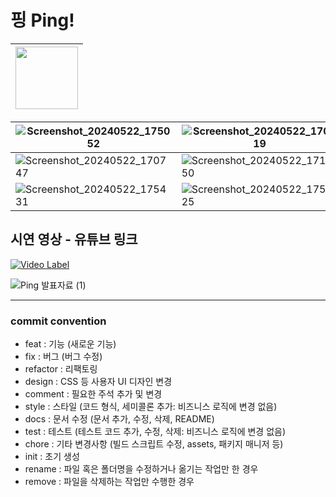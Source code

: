 # 핑 Ping!
| <img src="https://github.com/kimmandoo/Ping/assets/46841652/22f526f5-5047-4028-af6c-00df69ee422c" width="100" height="100"> |
| - |

| ![Screenshot_20240522_175052](https://github.com/kimmandoo/Ping/assets/46841652/7c7fbd6b-a6ce-40e9-b7b0-2ae7516c6c4b)|![Screenshot_20240522_170719](https://github.com/kimmandoo/Ping/assets/46841652/04ed6244-f368-494e-8e52-d53af0777126) |![Screenshot_20240520_084339](https://github.com/kimmandoo/Ping/assets/46841652/a9f42c03-4581-4131-b646-be8fa1e5131c)|
|- | -| -|
|![Screenshot_20240522_170747](https://github.com/kimmandoo/Ping/assets/46841652/a194e58c-1142-48f4-b510-a444b71ea8e6)|![Screenshot_20240522_171850](https://github.com/kimmandoo/Ping/assets/46841652/06e7f4a7-4aba-4d3c-8da5-a0f28dc0143a)| ![Screenshot_20240522_175128](https://github.com/kimmandoo/Ping/assets/46841652/8fc0adea-af7a-4cdd-b72b-393b721eb73c)|
| ![Screenshot_20240522_175431](https://github.com/kimmandoo/Ping/assets/46841652/03e61a05-9c76-47e0-9758-5073b6a85998)|![Screenshot_20240522_175525](https://github.com/kimmandoo/Ping/assets/46841652/eea0dd84-f9bd-4203-ad91-72468d9a73d6)|![Screenshot_20240522_175531](https://github.com/kimmandoo/Ping/assets/46841652/bc220e22-1a0e-4f8d-a74f-c3caa9fe8dd9)|

## 시연 영상 - 유튜브 링크
[![Video Label](http://img.youtube.com/vi/KJpjHzi_CV0/0.jpg)](https://youtu.be/KJpjHzi_CV0)


![Ping 발표자료 (1)](https://github.com/kimmandoo/Ping/assets/46841652/332e0c82-28a4-4987-88a5-bed1e13efcc7)


---
### commit convention
- feat : 기능 (새로운 기능)
- fix : 버그 (버그 수정)
- refactor : 리팩토링
- design : CSS 등 사용자 UI 디자인 변경
- comment : 필요한 주석 추가 및 변경
- style : 스타일 (코드 형식, 세미콜론 추가: 비즈니스 로직에 변경 없음)
- docs : 문서 수정 (문서 추가, 수정, 삭제, README)
- test : 테스트 (테스트 코드 추가, 수정, 삭제: 비즈니스 로직에 변경 없음)
- chore : 기타 변경사항 (빌드 스크립트 수정, assets, 패키지 매니저 등)
- init : 초기 생성
- rename : 파일 혹은 폴더명을 수정하거나 옮기는 작업만 한 경우
- remove : 파일을 삭제하는 작업만 수행한 경우
